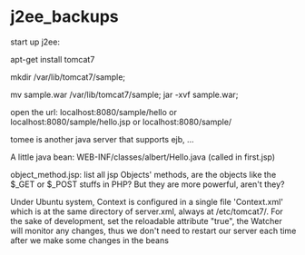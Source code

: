 # j2ee_backups
start up j2ee: 

apt-get install tomcat7

mkdir /var/lib/tomcat7/sample;    

mv sample.war /var/lib/tomcat7/sample;    jar -xvf sample.war;  

open the url:	localhost:8080/sample/hello		or		localhost:8080/sample/hello.jsp		or		localhost:8080/sample/

tomee is another java server that supports ejb, ...

A little java bean: WEB-INF/classes/albert/Hello.java (called in first.jsp)

object_method.jsp: list all jsp Objects' methods, are the objects like the $_GET or $_POST stuffs in PHP? But they are
more powerful, aren't they?

Under Ubuntu system, Context is configured in a single file 'Context.xml' which is at the same directory of server.xml, always 
at /etc/tomcat7/. For the sake of development, set the reloadable attribute "true", the Watcher will monitor any changes, thus we don't need to restart our server each time after we make some changes in the beans
